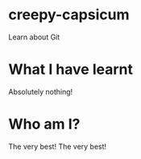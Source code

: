 # creepy-capsicum
Learn about Git

# What I have learnt
Absolutely nothing!

# Who am I?
The very best!
The very best!